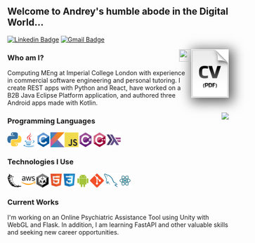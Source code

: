 
<h2>Welcome to Andrey's humble abode in the Digital World...</h2> 



[![Linkedin Badge](https://img.shields.io/badge/-andrey--popov--10x-blue?style=flat-square&logo=Linkedin&logoColor=white&link=https://www.linkedin.com/in/haany-ali)](https://www.linkedin.com/in/haany-ali) 
[![Gmail Badge](https://img.shields.io/badge/-andr10xp@gmail.com-c14438?style=flat-square&logo=Gmail&logoColor=white&link=mailto:andr10xp@gmail.com)](mailto:andr10xp@gmail.com) 
<!-- <p align="left"> <img src="https://komarev.com/ghpvc/?username=Andrey-Kachow" alt="Andrey-Kachow" /> </p> -->
<a href="http://andreypopov.xyz/cv"
	><img
	style="box-shadow: 5px 5px 25px 5px #606060;"
	align="right" 
	src = "https://github.com/Andrey-Kachow/Andrey-Kachow/blob/main/images/CV2.png"
	height="110">
</a>
<img align="right" src="https://media.giphy.com/media/hvRJCLFzcasrR4ia7z/giphy.gif" width="28px" height="28px">

### Who am I?
Computing MEng at Imperial College London with experience in commercial software engineering and personal tutoring.
I create REST apps with Python and React, have worked on a B2B Java Eclipse Platform application, and authored three Android apps made with Kotlin.

<div align="right" style="background: white; z-index: 100;">
	<img
		align="right" 
		src = "https://github-readme-stats.vercel.app/api/top-langs/?username=Andrey-Kachow&layout=compact">
</div>
<h3>
 		Programming Languages
</h3> 
<div style="display: flex"> 
	<img src = 'https://github.com/Andrey-Kachow/Andrey-Kachow/blob/main/images/python2.png' height='32'
/> <img src='https://github.com/Andrey-Kachow/Andrey-Kachow/blob/main/images/java.svg' width='34'
/> <img src = 'https://github.com/Andrey-Kachow/Andrey-Kachow/blob/main/images/c-original.svg' width='32'
/> <img src = 'https://github.com/Andrey-Kachow/Andrey-Kachow/blob/main/images/kotlin.svg' width='32'
/> <img src = 'https://github.com/Andrey-Kachow/Andrey-Kachow/blob/main/images/js.svg' width='32'
/> <img src = 'https://github.com/Andrey-Kachow/Andrey-Kachow/blob/main/images/c_sharp.webp' width='32'
/> <img src = 'https://github.com/Andrey-Kachow/Andrey-Kachow/blob/main/images/cpp.svg' width='32'
/> <img src = 'https://github.com/Andrey-Kachow/Andrey-Kachow/blob/main/images/haskell.png' width='32'
/> 
 </div>

<h3 style="border-bottom: 0; box-shadow: 0;">
	 Technologies I Use
</h3> 
 <div style="display: flex; justify-items: center;"> 
	 <img src = 'https://github.com/Andrey-Kachow/Andrey-Kachow/blob/main/images/flask.png' width='32'/>
	 <img src = 'https://github.com/Andrey-Kachow/Andrey-Kachow/blob/main/images/aws.webp' width='32'/>
	 <img src = 'https://github.com/Andrey-Kachow/Andrey-Kachow/blob/main/images/unity.png' width='32'/>
	 <img src = 'https://github.com/Andrey-Kachow/Andrey-Kachow/blob/main/images/html.svg' width='30' height="30"/> 
	 <img src = 'https://github.com/Andrey-Kachow/Andrey-Kachow/blob/main/images/css.svg' width='30' height="30"/>
	 <img src = 'https://github.com/Andrey-Kachow/Andrey-Kachow/blob/main/images/android.svg' width='32'/>
	 <img src = 'https://github.com/Andrey-Kachow/Andrey-Kachow/blob/main/images/git.svg' width='32'/>
	 <img src = 'https://github.com/Andrey-Kachow/Andrey-Kachow/blob/main/images/sql.svg' width='32'/> 
	 <img src = 'https://github.com/Andrey-Kachow/Andrey-Kachow/blob/main/images/react.svg' width='32'/> 
 </div>
 
### Current Works
I'm working on an Online Psychiatric Assistance Tool using Unity with WebGL and Flask.
In addition, I am learning FastAPI and other valuable skills and seeking new career opportunities.

<!-- ![Andrey's GitHub stats](https://github-readme-stats.vercel.app/api?username=Andrey-Kachow&show_icons=true&hide=[%22issues%22]) -->
